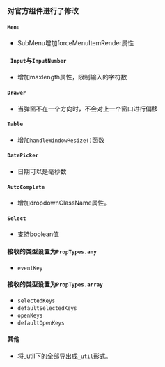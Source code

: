 ### 对官方组件进行了修改

#### `Menu`
- SubMenu增加forceMenuItemRender属性

#### ` Input`与`InputNumber`
- 增加maxlength属性，限制输入的字符数

#### `Drawer`
- 当弹窗不在一个方向时，不会对上一个窗口进行偏移

#### `Table`
- 增加`handleWindowResize()`函数

#### `DatePicker`
- 日期可以是毫秒数

#### `AutoComplete`
- 增加dropdownClassName属性。

#### `Select`
- 支持boolean值

#### 接收的类型设置为`PropTypes.any`
- `eventKey`

#### 接收的类型设置为`PropTypes.array`
- `selectedKeys`
- `defaultSelectedKeys`
- `openKeys`
- `defaultOpenKeys`

#### 其他
- 将_util下的全部导出成`_util`形式。
